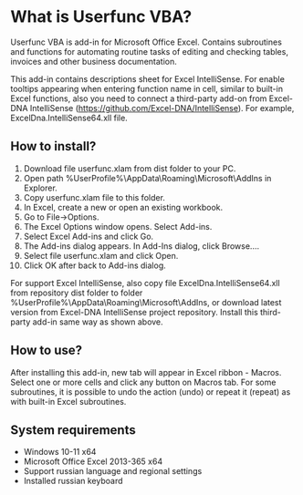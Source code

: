 ﻿What is Userfunc VBA?
=====================

Userfunc VBA is add-in for Microsoft Office Excel. Contains subroutines and functions for automating routine tasks of editing and checking tables, invoices and other business documentation.

This add-in contains descriptions sheet for Excel IntelliSense. For enable tooltips appearing when entering function name in cell, similar to built-in Excel functions, also you need to connect a third-party add-on from Excel-DNA IntelliSense (https://github.com/Excel-DNA/IntelliSense). For example, ExcelDna.IntelliSense64.xll file.

How to install?
---------------
1. Download file userfunc.xlam from dist folder to your PC.
2. Open path %UserProfile%\AppData\Roaming\Microsoft\AddIns in Explorer.
3. Copy userfunc.xlam file to this folder.
4. In Excel, create a new or open an existing workbook.
5. Go to File->Options.
6. The Excel Options window opens. Select Add-ins.
7. Select Excel Add-ins and click Go.
8. The Add-ins dialog appears. In Add-Ins dialog, click Browse....
9. Select file userfunc.xlam and click Open.
10. Click OK after back to Add-ins dialog.

For support Excel IntelliSense, also copy file ExcelDna.IntelliSense64.xll from repository dist folder to folder %UserProfile%\AppData\Roaming\Microsoft\AddIns, or download latest version from Excel-DNA IntelliSense project repository. Install this third-party add-in same way as shown above.

How to use?
-----------
After installing this add-in, new tab will appear in Excel ribbon - Macros. Select one or more cells and click any button on Macros tab. For some subroutines, it is possible to undo the action (undo) or repeat it (repeat) as with built-in Excel subroutines.

System requirements
-------------------
* Windows 10-11 x64
* Microsoft Office Excel 2013-365 x64
* Support russian language and regional settings
* Installed russian keyboard